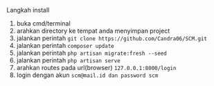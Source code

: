 Langkah install 
1. buka cmd/terminal
2. arahkan directory ke tempat anda menyimpan project
3. jalankan perintah ```git clone https://github.com/Candra06/SCM.git```
4. jalankan perintah ```composer update```
5. jalankan perintah ```php artisan migrate:fresh --seed```
6. jalankan perintah ```php artisan serve```
7. arahkan routes pada url(browser) ```127.0.0.1:8000/login```
8. login dengan akun ```scm@mail.id dan password scm```
